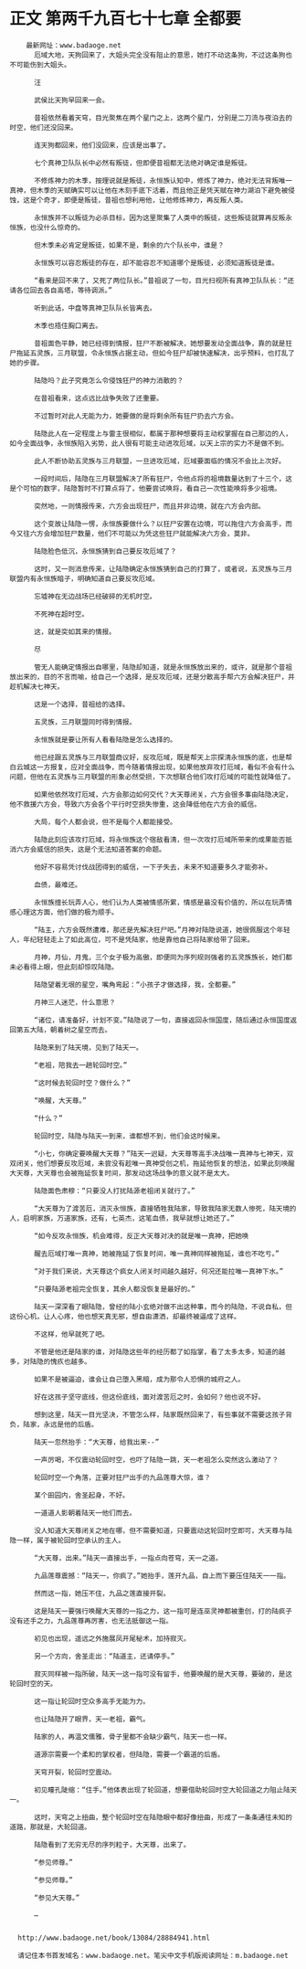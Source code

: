 # 正文 第两千九百七十七章 全都要
        最新网址：www.badaoge.net
          厄域大地，天狗回来了，大姐头完全没有阻止的意思，她打不动这条狗，不过这条狗也不可能伤到大姐头。
      
          汪
      
          武侯比天狗早回来一会。
      
          昔祖依然看着天穹，目光聚焦在两个星门之上，这两个星门，分别是二刀流与夜泊去的时空，他们还没回来。
      
          连天狗都回来，他们没回来，应该是出事了。
      
          七个真神卫队队长中必然有叛徒，但即便昔祖都无法绝对确定谁是叛徒。
      
          不修炼神力的木季，按理说就是叛徒，永恒族认知中，修炼了神力，绝对无法背叛唯一真神，但木季的天赋确实可以让他在木刻手底下活着，而且他正是凭天赋在神力湖泊下避免被侵蚀，这是个奇才，即便是叛徒，昔祖也想利用他，让他修炼神力，再反叛人类。
      
          永恒族并不以叛徒为必杀目标，因为这里聚集了人类中的叛徒，这些叛徒就算再反叛永恒族，也没什么惊奇的。
      
          但木季未必肯定是叛徒，如果不是，剩余的六个队长中，谁是？
      
          永恒族可以容忍叛徒的存在，却不能容忍不知道哪个是叛徒，必须知道叛徒是谁。
      
          “看来是回不来了，又死了两位队长。”昔祖说了一句，目光扫视所有真神卫队队长：“还请各位回去各自高塔，等待调派。”
      
          听到此话，中盘等真神卫队队长皆离去。
      
          木季也捂住胸口离去。
      
          昔祖面色平静，她已经得到情报，狂尸不断被解决，她想要发动全面战争，靠的就是狂尸拖延五灵族，三月联盟，令永恒族占据主动，但如今狂尸却被快速解决，出乎预料，也打乱了她的步骤。
      
          陆隐吗？此子究竟怎么令侵蚀狂尸的神力消散的？
      
          在昔祖看来，这点远比战争失败了还重要。
      
          不过暂时对此人无能为力，她要做的是将剩余所有狂尸扔去六方会。
      
          陆隐此人在一定程度上与雷主很相似，都属于那种想要将主动权掌握在自己那边的人，如今全面战争，永恒族陷入劣势，此人很有可能主动进攻厄域，以天上宗的实力不是做不到。
      
          此人不断协助五灵族与三月联盟，一旦进攻厄域，厄域要面临的情况不会比上次好。
      
          一段时间后，陆隐在三月联盟解决了所有狂尸，令他点将的祖境数量达到了十三个，这是个可怕的数字，陆隐暂时不打算点将了，他要尝试唤将，看自己一次性能唤将多少祖境。
      
          突然地，一则情报传来，六方会出现狂尸，而且并非边境，就在六方会内部。
      
          这个变故让陆隐一愣，永恒族要做什么？以狂尸安置在边境，可以拖住六方会高手，而今又往六方会增加狂尸数量，他们不可能以为凭这些狂尸就能解决六方会，莫非。
      
          陆隐脸色低沉，永恒族猜到自己要反攻厄域了？
      
          这时，又一则消息传来，让陆隐确定永恒族猜到自己的打算了，或者说，五灵族与三月联盟内有永恒族暗子，明确知道自己要反攻厄域。
      
          忘墟神在无边战场已经破碎的无机时空。
      
          不死神在超时空。
      
          这，就是突如其来的情报。
      
          尽
      
          管无人能确定情报出自哪里，陆隐却知道，就是永恒族放出来的，或许，就是那个昔祖放出来的，目的不言而喻，给自己一个选择，是反攻厄域，还是分散高手帮六方会解决狂尸，并趁机解决七神天。
      
          这是一个选择，昔祖给的选择。
      
          五灵族，三月联盟同时得到情报。
      
          永恒族就是要让所有人看看陆隐是怎么选择的。
      
          他已经跟五灵族与三月联盟商议好，反攻厄域，既是帮天上宗探清永恒族的底，也是帮白云城这一方报复，应对全面战争，而今随着情报出现，如果他放弃攻打厄域，看似不会有什么问题，但他在五灵族与三月联盟的形象必然受损，下次想联合他们攻打厄域的可能性就降低了。
      
          如果他依然攻打厄域，六方会那边如何交代？大天尊闭关，六方会很多事由陆隐决定，他不救援六方会，导致六方会各个平行时空损失惨重，这会降低他在六方会的威信。
      
          大局，每个人都会说，但不是每个人都能接受。
      
          陆隐此刻应该攻打厄域，将永恒族这个宿敌看清，但一次攻打厄域所带来的成果能否抵消六方会威信的损失，这是个无法知道答案的命题。
      
          他好不容易凭讨伐战团得到的威信，一下子失去，未来不知道要多久才能弥补。
      
          血债，最难还。
      
          永恒族擅长玩弄人心，他们认为人类被情感所累，情感是最没有价值的，所以在玩弄情感心理这方面，他们做的极为顺手。
      
          “陆主，六方会既然遭难，那还是先解决狂尸吧。”月神对陆隐说道，她很佩服这个年轻人，年纪轻轻走上了如此高位，可不是凭陆家，他是靠他自己将陆家给带了回来。
      
          月神，月仙，月鬼，三个女子极为高傲，即便同为序列规则强者的五灵族族长，她们都未必看得上眼，但此刻却惊叹陆隐。
      
          陆隐望着无垠的星空，嘴角弯起：“小孩子才做选择，我，全都要。”
      
          月神三人迷茫，什么意思？
      
          “诸位，请准备好，计划不变。”陆隐说了一句，直接返回永恒国度，随后通过永恒国度返回第五大陆，朝着树之星空而去。
      
          陆隐来到了陆天境，见到了陆天一。
      
          “老祖，陪我去一趟轮回时空。”
      
          “这时候去轮回时空？做什么？”
      
          “唤醒，大天尊。”
      
          “什么？”
      
          轮回时空，陆隐与陆天一到来，谁都想不到，他们会这时候来。
      
          “小七，你确定要唤醒大天尊？”陆天一迟疑，大天尊等高手决战唯一真神与七神天，双双闭关，他们想要反攻厄域，未尝没有趁唯一真神受创之机，拖延他恢复的想法，如果此刻唤醒大天尊，大天尊也会被拖延恢复时间，那发动这场战争的意义就不是太大。
      
          陆隐面色肃穆：“只要没人打扰陆源老祖闭关就行了。”
      
          “大天尊为了渡苦厄，消灭永恒族，直接牺牲我陆家，导致我陆家无数人惨死，陆天境的人，启明家族，万道家族，还有，七英杰，这笔血债，我早就想让她还了。”
      
          “如今反攻永恒族，机会难得，反正大天尊对决的就是唯一真神，把她唤
      
          醒去厄域打唯一真神，她被拖延了恢复时间，唯一真神同样被拖延，谁也不吃亏。”
      
          “对于我们来说，大天尊这个疯女人闭关时间越久越好，何况还能拉唯一真神下水。”
      
          “只要陆源老祖完全恢复，其余人都没恢复是最好的。”
      
          陆天一深深看了眼陆隐，曾经的陆小玄绝对做不出这种事，而今的陆隐，不说自私，但这份心机，让人心疼，他也想天真无邪，想自由潇洒，却最终被逼成了这样。
      
          不这样，他早就死了吧。
      
          不管是他还是陆家的谁，对陆隐这些年的经历都了如指掌，看了太多太多，知道的越多，对陆隐的愧疚也越多。
      
          如果不是被逼迫，谁会让自己堕入黑暗，成为那令人恐惧的城府之人。
      
          好在这孩子坚守底线，但这份底线，面对渡苦厄之时，会如何？他也说不好。
      
          想到这里，陆天一目光坚决，不管怎么样，陆家既然回来了，有些事就不需要这孩子背负，陆家，永远是他的后盾。
      
          陆天一忽然抬手：“大天尊，给我出来--”
      
          一声厉喝，不仅震动轮回时空，也吓了陆隐一跳，天一老祖怎么突然这么激动了？
      
          轮回时空一个角落，正要对狂尸出手的九品莲尊大惊，谁？
      
          某个田园内，舍圣起身，不好。
      
          一道道人影朝着陆天一他们而去。
      
          没人知道大天尊闭关之地在哪，但不需要知道，只要震动这轮回时空即可，大天尊与陆隐一样，属于被轮回时空承认的主人。
      
          “大天尊，出来。”陆天一直接出手，一指点向苍穹，天一之道。
      
          九品莲尊震撼：“陆天一，你疯了。”她抬手，莲开九品，自上而下要压住陆天一一指。
      
          然而这一指，她压不住，九品之莲直接开裂。
      
          这是陆天一要强行唤醒大天尊的一指之力，这一指可是连巫灵神都被重创，打的陆疯子没有还手之力，九品莲尊再厉害，也无法抵御这一指。
      
          初见也出现，遥远之外施展凤开尾秘术，加持寂灭。
      
          另一个方向，舍圣走出：“陆道主，还请停手。”
      
          寂灭同样被一指所破，陆天一这一指可没有留手，他要唤醒的是大天尊，要破的，是这轮回时空的天。
      
          这一指让轮回时空众多高手无能为力。
      
          也让陆隐开了眼界，天一老祖，霸气。
      
          陆家的人，再温文儒雅，骨子里都不会缺少霸气，陆天一也一样。
      
          道源宗需要一个柔和的掌权者，但陆隐，需要一个霸道的后盾。
      
          天穹开裂，轮回时空震动。
      
          初见瞳孔陡缩：“住手。”他体表出现了轮回道，想要借助轮回时空大轮回道之力阻止陆天一。
      
          这时，天穹之上扭曲，整个轮回时空在陆隐眼中都好像扭曲，形成了一条条通往未知的道路，那就是，大轮回道。
      
          陆隐看到了无穷无尽的序列粒子，大天尊，出来了。
      
          “参见师尊。”
      
          “参见师尊。”
      
          “参见大天尊。”
      
          …
      
      
      http://www.badaoge.net/book/13084/28884941.html
      
      请记住本书首发域名：www.badaoge.net。笔尖中文手机版阅读网址：m.badaoge.net